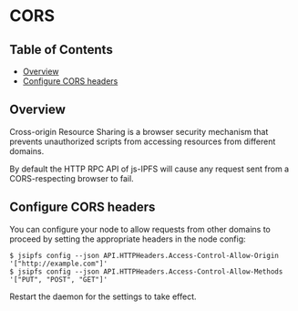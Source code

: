 # CORS <!-- omit in toc -->

## Table of Contents <!-- omit in toc -->

- [Overview](#overview)
- [Configure CORS headers](#configure-cors-headers)

## Overview

Cross-origin Resource Sharing is a browser security mechanism that prevents unauthorized scripts from accessing resources from different domains.

By default the HTTP RPC API of js-IPFS will cause any request sent from a CORS-respecting browser to fail.

## Configure CORS headers

You can configure your node to allow requests from other domains to proceed by setting the appropriate headers in the node config:

```console
$ jsipfs config --json API.HTTPHeaders.Access-Control-Allow-Origin  '["http://example.com"]'
$ jsipfs config --json API.HTTPHeaders.Access-Control-Allow-Methods '["PUT", "POST", "GET"]'
```

Restart the daemon for the settings to take effect.
